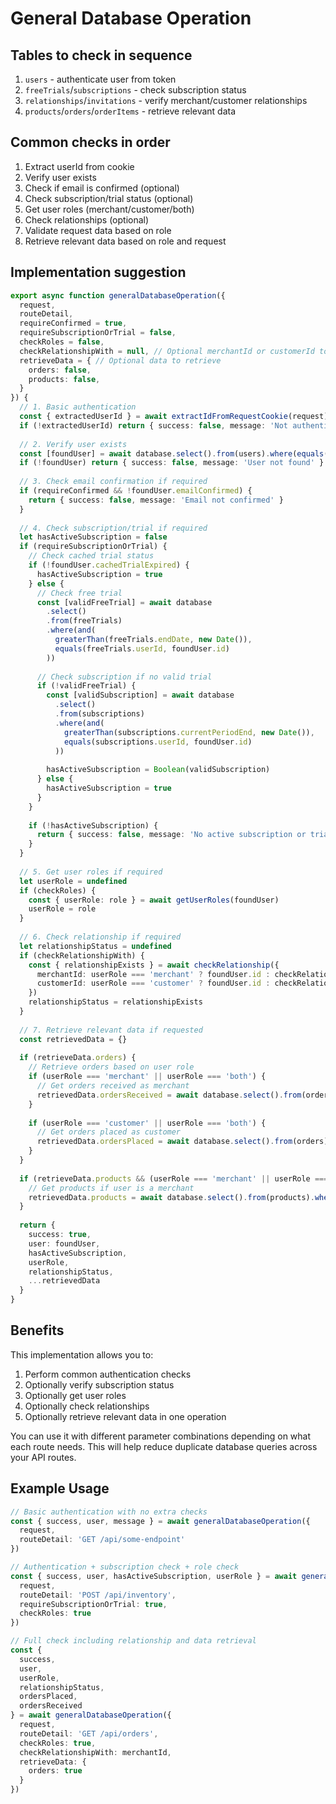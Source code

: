 # General Database Operation

## Tables to check in sequence

1. `users` - authenticate user from token
2. `freeTrials`/`subscriptions` - check subscription status
3. `relationships`/`invitations` - verify merchant/customer relationships
4. `products`/`orders`/`orderItems` - retrieve relevant data

## Common checks in order

1. Extract userId from cookie
2. Verify user exists
3. Check if email is confirmed (optional)
4. Check subscription/trial status (optional)
5. Get user roles (merchant/customer/both)
6. Check relationships (optional)
7. Validate request data based on role
8. Retrieve relevant data based on role and request

## Implementation suggestion

```typescript
export async function generalDatabaseOperation({
  request,
  routeDetail,
  requireConfirmed = true,
  requireSubscriptionOrTrial = false,
  checkRoles = false,
  checkRelationshipWith = null, // Optional merchantId or customerId to check relationship with
  retrieveData = { // Optional data to retrieve
    orders: false,
    products: false,
  }
}) {
  // 1. Basic authentication
  const { extractedUserId } = await extractIdFromRequestCookie(request)
  if (!extractedUserId) return { success: false, message: 'Not authenticated' }
  
  // 2. Verify user exists
  const [foundUser] = await database.select().from(users).where(equals(users.id, extractedUserId))
  if (!foundUser) return { success: false, message: 'User not found' }
  
  // 3. Check email confirmation if required
  if (requireConfirmed && !foundUser.emailConfirmed) {
    return { success: false, message: 'Email not confirmed' }
  }
  
  // 4. Check subscription/trial if required
  let hasActiveSubscription = false
  if (requireSubscriptionOrTrial) {
    // Check cached trial status
    if (!foundUser.cachedTrialExpired) {
      hasActiveSubscription = true
    } else {
      // Check free trial
      const [validFreeTrial] = await database
        .select()
        .from(freeTrials)
        .where(and(
          greaterThan(freeTrials.endDate, new Date()),
          equals(freeTrials.userId, foundUser.id)
        ))
      
      // Check subscription if no valid trial
      if (!validFreeTrial) {
        const [validSubscription] = await database
          .select()
          .from(subscriptions)
          .where(and(
            greaterThan(subscriptions.currentPeriodEnd, new Date()), 
            equals(subscriptions.userId, foundUser.id)
          ))
        
        hasActiveSubscription = Boolean(validSubscription)
      } else {
        hasActiveSubscription = true
      }
    }
    
    if (!hasActiveSubscription) {
      return { success: false, message: 'No active subscription or trial' }
    }
  }
  
  // 5. Get user roles if required
  let userRole = undefined
  if (checkRoles) {
    const { userRole: role } = await getUserRoles(foundUser)
    userRole = role
  }
  
  // 6. Check relationship if required
  let relationshipStatus = undefined
  if (checkRelationshipWith) {
    const { relationshipExists } = await checkRelationship({
      merchantId: userRole === 'merchant' ? foundUser.id : checkRelationshipWith,
      customerId: userRole === 'customer' ? foundUser.id : checkRelationshipWith
    })
    relationshipStatus = relationshipExists
  }
  
  // 7. Retrieve relevant data if requested
  const retrievedData = {}
  
  if (retrieveData.orders) {
    // Retrieve orders based on user role
    if (userRole === 'merchant' || userRole === 'both') {
      // Get orders received as merchant
      retrievedData.ordersReceived = await database.select().from(orders).where(equals(orders.merchantId, foundUser.id))
    }
    
    if (userRole === 'customer' || userRole === 'both') {
      // Get orders placed as customer
      retrievedData.ordersPlaced = await database.select().from(orders).where(equals(orders.customerId, foundUser.id))
    }
  }
  
  if (retrieveData.products && (userRole === 'merchant' || userRole === 'both')) {
    // Get products if user is a merchant
    retrievedData.products = await database.select().from(products).where(equals(products.userId, foundUser.id))
  }
  
  return {
    success: true,
    user: foundUser,
    hasActiveSubscription,
    userRole,
    relationshipStatus,
    ...retrievedData
  }
}
```

## Benefits

This implementation allows you to:
1. Perform common authentication checks
2. Optionally verify subscription status
3. Optionally get user roles
4. Optionally check relationships
5. Optionally retrieve relevant data in one operation

You can use it with different parameter combinations depending on what each route needs. This will help reduce duplicate database queries across your API routes.

## Example Usage

```typescript
// Basic authentication with no extra checks
const { success, user, message } = await generalDatabaseOperation({
  request,
  routeDetail: 'GET /api/some-endpoint'
})

// Authentication + subscription check + role check
const { success, user, hasActiveSubscription, userRole } = await generalDatabaseOperation({
  request,
  routeDetail: 'POST /api/inventory',
  requireSubscriptionOrTrial: true,
  checkRoles: true
})

// Full check including relationship and data retrieval
const { 
  success, 
  user, 
  userRole, 
  relationshipStatus, 
  ordersPlaced, 
  ordersReceived 
} = await generalDatabaseOperation({
  request,
  routeDetail: 'GET /api/orders',
  checkRoles: true,
  checkRelationshipWith: merchantId,
  retrieveData: {
    orders: true
  }
})
```